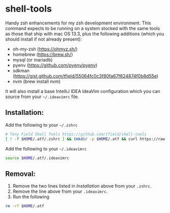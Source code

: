 # shell-tools
Handy zsh enhancements for my zsh development environment.  This command expects to be running on a system stocked with the same tools as those that ship with mac OS 13.3, plus the following additions (which you should install if not already present):
- oh-my-zsh (https://ohmyz.sh/)
- homebrew (https://brew.sh/)
- mysql (or mariadb)
- pyenv (https://github.com/pyenv/pyenv)
- sdkman (https://gist.github.com/tfield/55064fc0c3f80fa67f624874f0b8d55e)
- nvm (brew install nvm)

It will also install a base IntelliJ IDEA IdeaVim configuration which you can source from your `~/.ideavimrc` file.

## Installation:

Add the following to your `~/.zshrc`

```zsh
# Tony Field Shell Tools https://github.com/tfield/shell-tools
[ ! -f $HOME/.atf/.zshrc ] && (mkdir -p $HOME/.atf && curl https://raw.githubusercontent.com/tfield/shell-tools/main/.zshrc > $HOME/.atf/.zshrc) ; source $HOME/.atf/.zshrc
```

Add the following to your `~/.ideavimrc`
```zsh
source $HOME/.atf/.ideavimrc
```

## Removal:

1. Remove the two lines listed in _Installation_ above from your `.zshrc`.
2. Remove the line above from your `.ideavimrc`.
3. Run the following

```zsh
rm -rf $HOME/.atf
```
